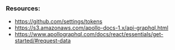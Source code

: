 ### Resources:

- https://github.com/settings/tokens
- https://s3.amazonaws.com/apollo-docs-1.x/api-graphql.html
- https://www.apollographql.com/docs/react/essentials/get-started/#request-data
